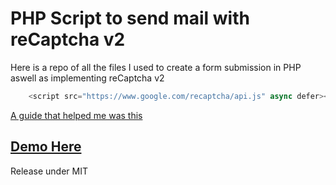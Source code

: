 # PHP Script to send mail with reCaptcha v2

Here is a repo of all the files I used to create a form submission in PHP aswell as implementing reCaptcha v2

```js
    <script src="https://www.google.com/recaptcha/api.js" async defer></script>
```

[A guide that helped me was this](http://acmeextension.com/integrate-google-recaptcha-with-php/)




## [Demo Here]()

Release under MIT